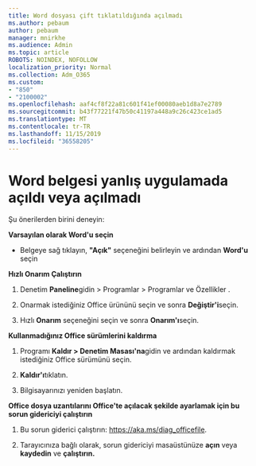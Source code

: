 ```yaml
---
title: Word dosyası çift tıklatıldığında açılmadı
ms.author: pebaum
author: pebaum
manager: mnirkhe
ms.audience: Admin
ms.topic: article
ROBOTS: NOINDEX, NOFOLLOW
localization_priority: Normal
ms.collection: Adm_O365
ms.custom:
- "850"
- "2100002"
ms.openlocfilehash: aaf4cf8f22a81c601f41ef00080aeb1d8a7e2789
ms.sourcegitcommit: b43f77221f47b50c41197a448a9c26c423ce1ad5
ms.translationtype: MT
ms.contentlocale: tr-TR
ms.lasthandoff: 11/15/2019
ms.locfileid: "36558205"
---
```

# <a name="word-document-opened-in-the-wrong-app-or-didnt-open"></a>Word belgesi yanlış uygulamada açıldı veya açılmadı

Şu önerilerden birini deneyin:

**Varsayılan olarak Word'u seçin**

- Belgeye sağ tıklayın, **"Açık"** seçeneğini belirleyin ve ardından **Word'u** seçin

**Hızlı Onarım Çalıştırın**

1. Denetim **Paneline**gidin > Programlar > Programlar ve Özellikler .

2. Onarmak istediğiniz Office ürününü seçin ve sonra **Değiştir'i**seçin.

3. Hızlı **Onarım** seçeneğini seçin ve sonra **Onarım'ı**seçin.

**Kullanmadığınız Office sürümlerini kaldırma**

1. Programı **Kaldır > Denetim Masası'na**gidin ve ardından kaldırmak istediğiniz Office sürümünü seçin.

2. **Kaldır'ı**tıklatın.

3. Bilgisayarınızı yeniden başlatın.

**Office dosya uzantılarını Office'te açılacak şekilde ayarlamak için bu sorun gidericiyi çalıştırın**

1. Bu sorun giderici çalıştırın: https://aka.ms/diag_officefile.

2. Tarayıcınıza bağlı olarak, sorun gidericiyi masaüstünüze **açın** veya **kaydedin** ve **çalıştırın.**
